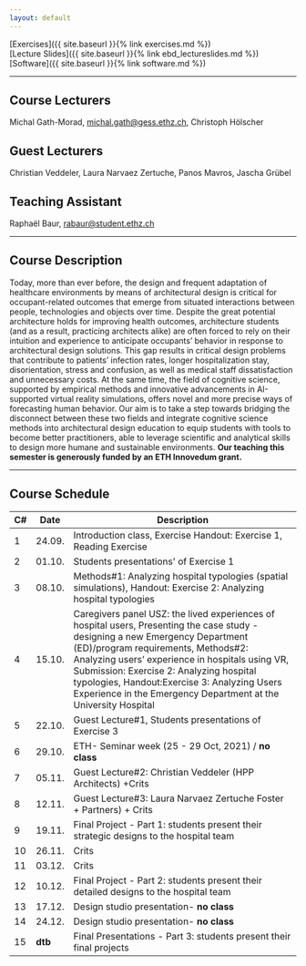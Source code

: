 ```yaml
---
layout: default
---
```


[Exercises]({{ site.baseurl }}{% link exercises.md %})\
[Lecture Slides]({{ site.baseurl }}{% link ebd_lectureslides.md %})\
[Software]({{ site.baseurl }}{% link software.md %})

* * *

## Course Lecturers
Michal Gath-Morad, michal.gath@gess.ethz.ch, 
Christoph Hölscher 
## Guest Lecturers
Christian Veddeler,
Laura Narvaez Zertuche,
Panos Mavros,
Jascha Grübel
## Teaching Assistant 
Raphaël Baur, rabaur@student.ethz.ch

* * *

## Course Description 

Today, more than ever before, the design and frequent adaptation of healthcare environments by means of architectural design is critical for occupant-related outcomes that emerge from situated interactions between people, technologies and objects over time. Despite the great potential architecture holds for improving health outcomes, architecture students (and as a result, practicing architects alike) are often forced to rely on their intuition and experience to anticipate occupants’ behavior in response to architectural design solutions. This gap results in critical design problems that contribute to patients’ infection rates, longer hospitalization stay, disorientation, stress and confusion, as well as medical staff dissatisfaction and unnecessary costs.
At the same time, the field of cognitive science, supported by empirical methods and innovative advancements in AI-supported virtual reality simulations, offers novel and more precise ways of forecasting human behavior. Our aim is to take a step towards bridging the disconnect between these two fields and integrate cognitive science methods into architectural design education to equip students with tools to become better practitioners, able to leverage scientific and analytical skills to design more humane and sustainable environments.
**Our teaching this semester is generously funded by an ETH Innovedum grant.**

* * *

## Course Schedule

| C# 	| Date 	| Description                                                                                                                                                                                                                                                                                                                                                                               	|
|----	|---------------------	|-------------------------------------------------------------------------------------------------------------------------------------------------------------------------------------------------------------------------------------------------------------------------------------------------------------------------------------------------------------------------------------------	|
| 1  	| 24.09.              	| Introduction class, Exercise Handout: Exercise 1, Reading Exercise                                                                                                                                                                                                                                                                                                                     	|
| 2  	| 01.10.              	| Students presentations' of Exercise 1                                                                                                                                                                                                                                                                                                                                                     	|
| 3  	| 08.10.              	| Methods#1: Analyzing hospital typologies (spatial simulations), Handout: Exercise 2: Analyzing hospital typologies                                                                                                                                                                                                                                                                     	|
| 4  	| 15.10.              	| Caregivers panel USZ: the lived experiences of hospital users,  Presenting the case study - designing a new Emergency Department (ED)/program requirements,  Methods#2: Analyzing users’ experience in hospitals using VR,  Submission: Exercise 2: Analyzing hospital typologies,  Handout:Exercise 3: Analyzing Users Experience in the Emergency Department at the University Hospital 	|
| 5  	| 22.10.              	| Guest Lecture#1,  Students presentations of Exercise 3                                                                                                                                                                                                                                                                                                                                    	|
| 6  	| 29.10.              	| ETH- Seminar week (25 - 29 Oct, 2021) / **no class**                                                                                                                                                                                                                                                                                                                                      	|
| 7  	| 05.11.              	| Guest Lecture#2: Christian Veddeler (HPP Architects)  +Crits                                                                                                                                                                                                                                                                                                                              	|
| 8  	| 12.11.              	| Guest Lecture#3: Laura Narvaez Zertuche Foster + Partners) + Crits                                                                                                                                                                                                                                                                                                                        	|
| 9  	| 19.11.              	| Final Project - Part 1:  students present their strategic designs to the hospital team                                                                                                                                                                                                                                                                                                    	|
| 10 	| 26.11.              	| Crits                                                                                                                                                                                                                                                                                                                                                                                     	|
| 11 	| 03.12.              	| Crits                                                                                                                                                                                                                                                                                                                                                                                     	|
| 12 	| 10.12.              	| Final Project - Part 2:  students present their detailed designs to the hospital team                                                                                                                                                                                                                                                                                                     	|
| 13 	| 17.12.              	| Design studio presentation- **no class**                                                                                                                                                                                                                                                                                                                                                  	|
| 14 	| 24.12.              	| Design studio presentation- **no class**                                                                                                                                                                                                                                                                                                                                                  	|
| 15 	| **dtb**             	| Final Presentations - Part 3:  students present their final projects                                                                                                                                                                                                                                                                                                                      	|
